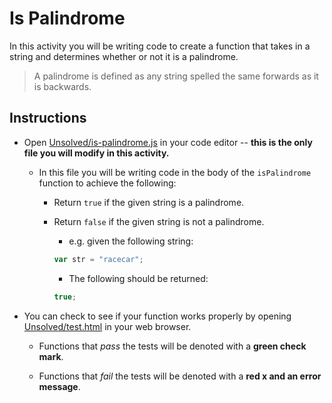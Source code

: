 # Is Palindrome

In this activity you will be writing code to create a function that takes in a string and determines whether or not it is a palindrome.

> A palindrome is defined as any string spelled the same forwards as it is backwards.

## Instructions

- Open [Unsolved/is-palindrome.js](Unsolved/is-palindrome.js) in your code editor -- **this is the only file you will modify in this activity.**

  - In this file you will be writing code in the body of the `isPalindrome` function to achieve the following:

    - Return `true` if the given string is a palindrome.

    - Return `false` if the given string is not a palindrome.

      - e.g. given the following string:

      ```js
      var str = "racecar";
      ```

      - The following should be returned:

      ```js
      true;
      ```

- You can check to see if your function works properly by opening [Unsolved/test.html](Unsolved/test.html) in your web browser.

  - Functions that _pass_ the tests will be denoted with a **green check mark**.

  - Functions that _fail_ the tests will be denoted with a **red x and an error message**.
